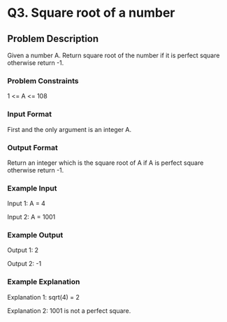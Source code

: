 # Q3. Square root of a number
## Problem Description

Given a number A. Return square root of the number if it is perfect square otherwise return -1.

### Problem Constraints

1 <= A <= 108

### Input Format
First and the only argument is an integer A.

### Output Format
Return an integer which is the square root of A if A is perfect square otherwise return -1.

### Example Input
Input 1:
A = 4

Input 2:
A = 1001

### Example Output
Output 1:
2

Output 2:
-1


### Example Explanation
Explanation 1:
sqrt(4) = 2

Explanation 2:
1001 is not a perfect square.